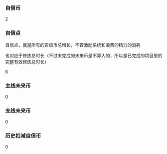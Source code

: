 ### 自信币
2

### 自信点
自信点，就是所有的自信币总增长，不管激励系统和浪费的精力的消耗

也对应于修炼总时长（不过未完成的未来币是不算入的，所以是已完成的项目里的完整有效修炼总时长）

6

### 主线未来币
0

### 支线未来币
0

### 历史扣减自信币
0
